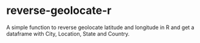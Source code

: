 # reverse-geolocate-r
A simple function to reverse geolocate latitude and longitude in R and get a dataframe with City, Location, State and Country.
